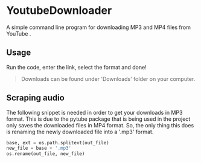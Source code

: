# YoutubeDownloader
A simple command line program for downloading MP3 and MP4 files from YouTube .

## Usage
Run the code, enter the link, select the format and done!

> Downloads can be found under 'Downloads' folder on your computer.

## Scraping audio
The following snippet is needed in order to get your downloads in MP3 format. This is due to the pytube package that is being used in the project only saves the downloaded files in MP4 format. So, the only thing this does is renaming the newly downloaded file into a '.mp3' format.
```python
base, ext = os.path.splitext(out_file)
new_file = base + '.mp3'
os.rename(out_file, new_file)
```
